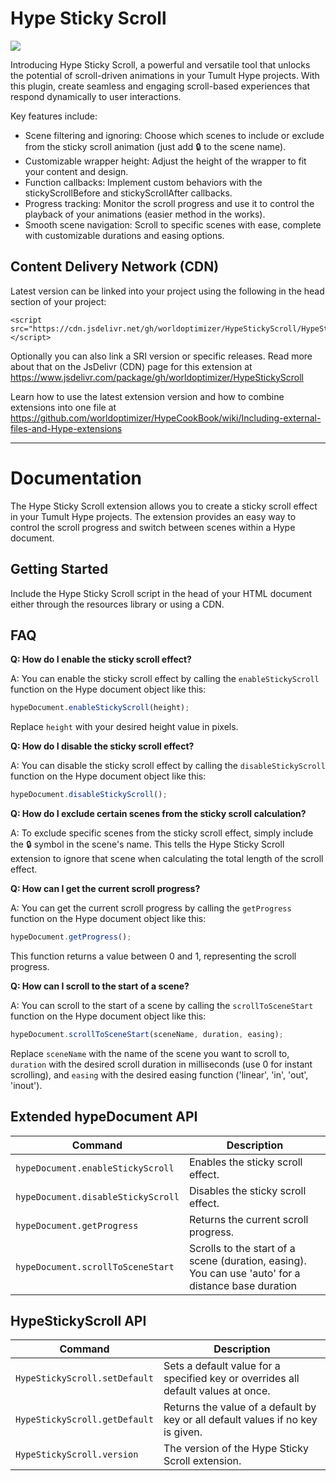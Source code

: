 # Hype Sticky Scroll
![](https://playground.maxziebell.de/Hype/StickyScroll/HypeStickyScroll.jpg)

Introducing Hype Sticky Scroll, a powerful and versatile tool that unlocks the potential of scroll-driven animations in your Tumult Hype projects. With this plugin, create seamless and engaging scroll-based experiences that respond dynamically to user interactions.

Key features include:

* Scene filtering and ignoring: Choose which scenes to include or exclude from the sticky scroll animation (just add 🔒 to the scene name).
* Customizable wrapper height: Adjust the height of the wrapper to fit your content and design.
* Function callbacks: Implement custom behaviors with the stickyScrollBefore and stickyScrollAfter callbacks.
* Progress tracking: Monitor the scroll progress and use it to control the playback of your animations (easier method in the works).
* Smooth scene navigation: Scroll to specific scenes with ease, complete with customizable durations and easing options.

## Content Delivery Network (CDN)
Latest version can be linked into your project using the following in the head section of your project:
```
<script src="https://cdn.jsdelivr.net/gh/worldoptimizer/HypeStickyScroll/HypeStickyScroll.min.js"></script>
```

Optionally you can also link a SRI version or specific releases. Read more about that on the JsDelivr (CDN) page for this extension at https://www.jsdelivr.com/package/gh/worldoptimizer/HypeStickyScroll

Learn how to use the latest extension version and how to combine extensions into one file at https://github.com/worldoptimizer/HypeCookBook/wiki/Including-external-files-and-Hype-extensions


---


# Documentation

The Hype Sticky Scroll extension allows you to create a sticky scroll effect in your Tumult Hype projects. The extension provides an easy way to control the scroll progress and switch between scenes within a Hype document.

## Getting Started

Include the Hype Sticky Scroll script in the head of your HTML document either through the resources library or using a CDN.

## FAQ

**Q: How do I enable the sticky scroll effect?**

A: You can enable the sticky scroll effect by calling the `enableStickyScroll` function on the Hype document object like this:

```javascript
hypeDocument.enableStickyScroll(height);
```

Replace `height` with your desired height value in pixels.

**Q: How do I disable the sticky scroll effect?**

A: You can disable the sticky scroll effect by calling the `disableStickyScroll` function on the Hype document object like this:

```javascript
hypeDocument.disableStickyScroll();
```

**Q: How do I exclude certain scenes from the sticky scroll calculation?**

A: To exclude specific scenes from the sticky scroll effect, simply include the 🔒 symbol in the scene's name. This tells the Hype Sticky Scroll extension to ignore that scene when calculating the total length of the scroll effect.

**Q: How can I get the current scroll progress?**

A: You can get the current scroll progress by calling the `getProgress` function on the Hype document object like this:

```javascript
hypeDocument.getProgress();
```

This function returns a value between 0 and 1, representing the scroll progress.

**Q: How can I scroll to the start of a scene?**

A: You can scroll to the start of a scene by calling the `scrollToSceneStart` function on the Hype document object like this:

```javascript
hypeDocument.scrollToSceneStart(sceneName, duration, easing);
```

Replace `sceneName` with the name of the scene you want to scroll to, `duration` with the desired scroll duration in milliseconds (use 0 for instant scrolling), and `easing` with the desired easing function ('linear', 'in', 'out', 'inout').


## Extended hypeDocument API

| Command               | Description |
|-----------------------|-------------|
| `hypeDocument.enableStickyScroll`  | Enables the sticky scroll effect. |
| `hypeDocument.disableStickyScroll` | Disables the sticky scroll effect. |
| `hypeDocument.getProgress`         | Returns the current scroll progress. |
| `hypeDocument.scrollToSceneStart`  | Scrolls to the start of a scene (duration, easing). You can use 'auto' for a distance base duration |

## HypeStickyScroll API

| Command      | Description |
|--------------|-------------|
| `HypeStickyScroll.setDefault` | Sets a default value for a specified key or overrides all default values at once. |
| `HypeStickyScroll.getDefault` | Returns the value of a default by key or all default values if no key is given. |
| `HypeStickyScroll.version`    | The version of the Hype Sticky Scroll extension. |
